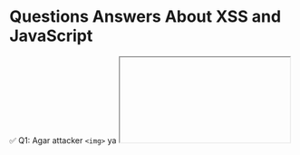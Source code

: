 # Questions Answers About XSS and JavaScript 

✅ Q1: Agar attacker ```<img>``` ya <iframe> jese tag URL mein daalein to XSS possible hai?

🔍 Jawaab:

Haan! 100% correct.
Agar URL ke through attacker ka input jaa raha hai kisi HTML element ke andar (like ```<a>, <img>, <iframe>,``` etc.)
Aur wo input sanitize nahi ho raha, to attacker:

attribute break kar ke

malicious HTML inject kar sakta hai

aur JavaScript payload (like alert(1)) execute karwa sakta hai

🎯 Example:

```<a href="/feedback?returnPath=javascript:alert(1)">```

Ya phir:

```<img src=x onerror=alert(1)>```

Toh jab wo input href, src, innerHTML, document.write mein chala jaye bina filtering ke → XSS possible hai

---

### ✅ Real Websites pe kaise pata chalega kaunsa tag allow hai?

1. Tum input ya URL parameter mein HTML inject karo:

```<b>test</b>``` 
```<script>alert(1)</script>```
```<xyz onmouseover=alert(1)>abc</xyz>```


2. Fir dekho output mein kaunsa tag clean ho gaya aur kaunsa raw print ho gaya.


3. Agar ```<b>``` visible hai, to woh allowed hai. Agar ```<script>``` remove ho gaya ya encode ho gaya ```(&lt;script&gt;)``` to woh blocked hai.


✔️ Tip:

Burp Suite se response body dekho — wahaan pata chalega frontend ne filter kiya ya backend ne.

---

### Q: Agar data quotes ke andar jaa raha hai, kya iska 100% matlab hai ke yeh JavaScript code hai?

Nahi bhai, 100% nahi.

Quotes ' ' ya " " ka hona sirf itna batata hai ke input string context main hai — lekin woh context:

JavaScript ka ho sakta hai

HTML attribute ka ho sakta hai (```<input value='your_input'>```)

JSON ka ho sakta hai

CSS ya kisi aur jagah ka bhi ho sakta hai


Toh tumhein hamesha context identify karna hota hai:

Agar ```<script>``` tag ke andar hai: JavaScript

Agar ```<input>``` tag ya href attribute main hai: HTML

Agar ```<style>``` main hai: CSS

Agar AJAX ya JSON response hai: JSON

🧠 Tip for Pentest: Always check View Source ya Burp se Raw Response — tabhi asli context samajh aata hai.